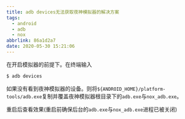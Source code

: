 ```yaml
---
title: adb devices无法获取夜神模拟器的解决方案
tags:
  - android
  - adb
  - nox
abbrlink: 86a1d2a7
date: 2020-05-30 15:21:06
---
```


在开启模拟器的前提下。在终端输入

```bash
$ adb devices
```

如果没有看到夜神模拟器的设备。则将`${ANDROID_HOME}/platform-tools/adb.exe`复制并覆盖夜神模拟器根目录下的`adb.exe`与`nox_adb.exe`。

重启后查看效果(重启前确保后台的`adb.exe`与`nox_adb.exe`进程已被关闭)
